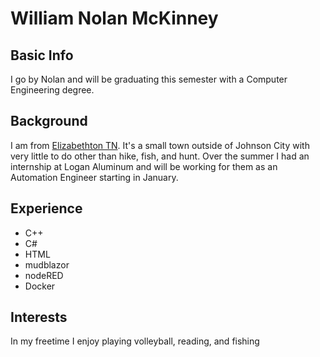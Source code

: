 # William Nolan McKinney
## Basic Info
I go by Nolan and will be graduating this semester with a Computer Engineering degree.
## Background
I am from [Elizabethton TN](http://www.elizabethton.org). It's a small town outside of Johnson City with very little to do other than hike, fish, and hunt. Over the summer I had an internship at Logan Aluminum and will be working for them as an Automation Engineer starting in January.
## Experience 
* C++
* C#
* HTML
* mudblazor
* nodeRED
* Docker
## Interests
In my freetime I enjoy playing volleyball, reading, and fishing


